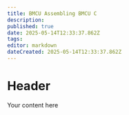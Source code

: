 ```yaml
---
title: BMCU Assembling BMCU C
description: 
published: true
date: 2025-05-14T12:33:37.862Z
tags: 
editor: markdown
dateCreated: 2025-05-14T12:33:37.862Z
---
```


# Header
Your content here